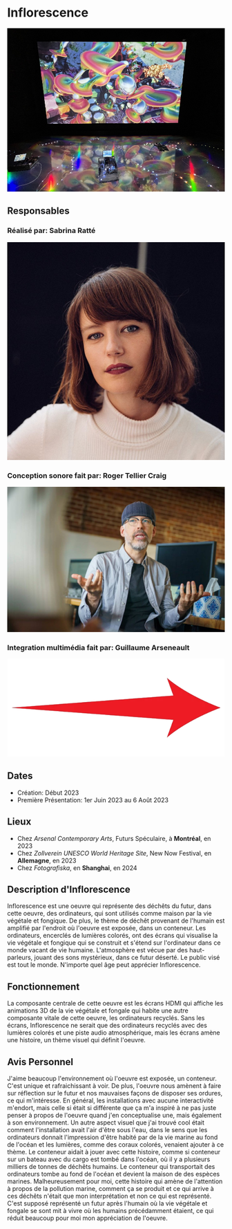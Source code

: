 # Inflorescence
![Image Inflorescence](./assets/inflorescence.jpg)

## Responsables
### Réalisé par: Sabrina Ratté
![Image de Sabrina Ratté](./assets/sabrinaRatte.jpg)

### Conception sonore fait par: Roger Tellier Craig
![Image de Roger Craig](./assets/rogerCraig.jpg)

### Integration multimédia fait par: Guillaume Arseneault
![Image de Guillaume Arseneault](./assets/guillaume.png)

## Dates
- Création: Début 2023
- Première Présentation: 1er Juin 2023 au 6 Août 2023

## Lieux
- Chez *Arsenal Contemporary Arts*, Futurs Spéculaire, à **Montréal**, en 2023
- Chez *Zollverein UNESCO World Heritage Site*, New Now Festival, en **Allemagne**, en 2023
- Chez *Fotografiska*, en **Shanghai**, en 2024


## Description d'Inflorescence
Inflorescence est une oeuvre qui représente des déchêts du futur, dans cette oeuvre, des ordinateurs, qui sont utilisés comme maison par la vie végétale et fongique. De plus, le thème de déchêt provenant de l'humain est amplifié par l'endroit où l'oeuvre est exposée, dans un conteneur. Les ordinateurs, encerclés de lumières colorés, ont des écrans qui visualise la vie végétale et fongique qui se construit et s'étend sur l'ordinateur dans ce monde vacant de vie humaine. L'atmosphère est vécue par des haut-parleurs, jouant des sons mystérieux, dans ce futur déserté. Le public visé est tout le monde. N'importe quel âge peut apprécier Inflorescence.

## Fonctionnement 
La composante centrale de cette oeuvre est les écrans HDMI qui affiche les animations 3D de la vie végétale et fongale qui habite une autre composante vitale de cette oeuvre, les ordinateurs recyclés. Sans les écrans, Inflorescence ne serait que des ordinateurs recyclés avec des lumières colorés et une piste audio atmosphérique, mais les écrans amène une histoire, un thème visuel qui définit l'oeuvre.

## Avis Personnel
J'aime beaucoup l'environnement où l'oeuvre est exposée, un conteneur. C'est unique et rafraichissant à voir. De plus, l'oeuvre nous amènent à faire sur réflection sur le futur et nos mauvaises façons de disposer ses ordures, ce qui m'intéresse. En général, les installations avec aucune interactivité m'endort, mais celle si était si différente que ça m'a inspiré à ne pas juste penser à propos de l'oeuvre quand j'en conceptualise une, mais également à son environnement. Un autre aspect visuel que j'ai trouvé cool était comment l'installation avait l'air d'être sous l'eau, dans le sens que les ordinateurs donnait l'impression d'être habité par de la vie marine au fond de l'océan et les lumières, comme des coraux colorés, venaient ajouter à ce thème. Le conteneur aidait à jouer avec cette histoire, comme si conteneur sur un bateau avec du cargo est tombé dans l'océan, où il y a plusieurs milliers de tonnes de déchêts humains. Le conteneur qui transportait des ordinateurs tombe au fond de l'océan et devient la maison de des espèces marines. Malheureusement pour moi, cette histoire qui amène de l'attention à propos de la pollution marine, comment ça se produit et ce qui arrive à ces déchêts n'était que mon interprétation et non ce qui est représenté. C'est supposé représenté un futur après l'humain où la vie végétale et fongale se sont mit à vivre où les humains précédamment étaient, ce qui réduit beaucoup pour moi mon appréciation de l'oeuvre.
